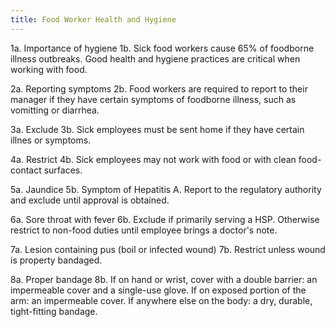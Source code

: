 ```yaml
---
title: Food Worker Health and Hygiene
---
```


1a. Importance of hygiene
1b. Sick food workers cause 65% of foodborne illness outbreaks. Good health and hygiene practices are critical when working with food.

2a. Reporting symptoms
2b. Food workers are required to report to their manager if they have certain symptoms of foodborne illness, such as vomitting or diarrhea.

3a. Exclude
3b. Sick employees must be sent home if they have certain illnes or symptoms.

4a. Restrict
4b. Sick employees may not work with food or with clean food-contact surfaces.

5a. Jaundice
5b. Symptom of Hepatitis A. Report to the regulatory authority and exclude until approval is obtained.

6a. Sore throat with fever
6b. Exclude if primarily serving a HSP. Otherwise restrict to non-food duties until employee brings a doctor's note.

7a. Lesion containing pus (boil or infected wound)
7b. Restrict unless wound is property bandaged.

8a. Proper bandage
8b. If on hand or wrist, cover with a double barrier: an impermeable cover and a single-use glove. If on exposed portion of the arm: an impermeable cover. If anywhere else on the body: a dry, durable, tight-fitting bandage.